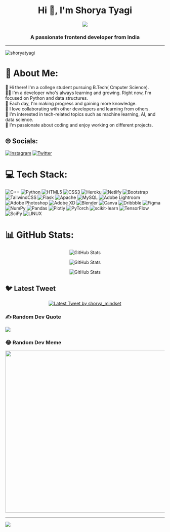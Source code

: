 <h1 align="center">Hi 👋, I'm Shorya Tyagi</h1>
<div align="center">
<img align="center" src="https://cdn.dribbble.com/users/1162077/screenshots/5403918/media/a85c0dcdcc774c6f340b07518363d6fb.gif"/></div>

<h3 align="center">A passionate frontend developer from India</h3>
<hr>

<p align="left"> <img src="https://komarev.com/ghpvc/?username=shoryatyagi&label=Profile%20views&color=0e75b6&style=flat" alt="shoryatyagi" /> </p>

# 💫 About Me:
👋 Hi there! I'm a college student pursuing B.Tech( Cmputer Science).<br>👨‍💻 I'm a developer who's always learning and growing. Right now, I'm focused on Python and data structures.<br>🌱 Each day, I'm making progress and gaining more knowledge.<br>🤝 I love collaborating with other developers and learning from others.<br>🧐 I'm interested in tech-related topics such as machine learning, AI, and data science.<br>🎉 I'm passionate about coding and enjoy working on different projects.<br>


## 🌐 Socials:
[![Instagram](https://img.shields.io/badge/Instagram-%23E4405F.svg?logo=Instagram&logoColor=white)](https://instagram.com/shorya_tyagi_29) [![Twitter](https://img.shields.io/badge/Twitter-%231DA1F2.svg?logo=Twitter&logoColor=white)](https://twitter.com/shorya_mindset) 

# 💻 Tech Stack:
![C++](https://img.shields.io/badge/c++-%2300599C.svg?style=for-the-badge&logo=c%2B%2B&logoColor=white) ![Python](https://img.shields.io/badge/python-3670A0?style=for-the-badge&logo=python&logoColor=ffdd54) ![HTML5](https://img.shields.io/badge/html5-%23E34F26.svg?style=for-the-badge&logo=html5&logoColor=white) ![CSS3](https://img.shields.io/badge/css3-%231572B6.svg?style=for-the-badge&logo=css3&logoColor=white) ![Heroku](https://img.shields.io/badge/heroku-%23430098.svg?style=for-the-badge&logo=heroku&logoColor=white) ![Netlify](https://img.shields.io/badge/netlify-%23000000.svg?style=for-the-badge&logo=netlify&logoColor=#00C7B7) ![Bootstrap](https://img.shields.io/badge/bootstrap-%23563D7C.svg?style=for-the-badge&logo=bootstrap&logoColor=white) ![TailwindCSS](https://img.shields.io/badge/tailwindcss-%2338B2AC.svg?style=for-the-badge&logo=tailwind-css&logoColor=white) ![Flask](https://img.shields.io/badge/flask-%23000.svg?style=for-the-badge&logo=flask&logoColor=white) ![Apache](https://img.shields.io/badge/apache-%23D42029.svg?style=for-the-badge&logo=apache&logoColor=white) ![MySQL](https://img.shields.io/badge/mysql-%2300f.svg?style=for-the-badge&logo=mysql&logoColor=white) ![Adobe Lightroom](https://img.shields.io/badge/Adobe%20Lightroom-31A8FF.svg?style=for-the-badge&logo=Adobe%20Lightroom&logoColor=white) ![Adobe Photoshop](https://img.shields.io/badge/adobephotoshop-%2331A8FF.svg?style=for-the-badge&logo=adobephotoshop&logoColor=white) ![Adobe XD](https://img.shields.io/badge/Adobe%20XD-470137?style=for-the-badge&logo=Adobe%20XD&logoColor=#FF61F6) ![Blender](https://img.shields.io/badge/blender-%23F5792A.svg?style=for-the-badge&logo=blender&logoColor=white) ![Canva](https://img.shields.io/badge/Canva-%2300C4CC.svg?style=for-the-badge&logo=Canva&logoColor=white) ![Dribbble](https://img.shields.io/badge/Dribbble-EA4C89?style=for-the-badge&logo=dribbble&logoColor=white) 	![Figma](https://img.shields.io/badge/figma-%23F24E1E.svg?style=for-the-badge&logo=figma&logoColor=white) ![NumPy](https://img.shields.io/badge/numpy-%23013243.svg?style=for-the-badge&logo=numpy&logoColor=white) ![Pandas](https://img.shields.io/badge/pandas-%23150458.svg?style=for-the-badge&logo=pandas&logoColor=white) ![Plotly](https://img.shields.io/badge/Plotly-%233F4F75.svg?style=for-the-badge&logo=plotly&logoColor=white) ![PyTorch](https://img.shields.io/badge/PyTorch-%23EE4C2C.svg?style=for-the-badge&logo=PyTorch&logoColor=white) ![scikit-learn](https://img.shields.io/badge/scikit--learn-%23F7931E.svg?style=for-the-badge&logo=scikit-learn&logoColor=white) ![TensorFlow](https://img.shields.io/badge/TensorFlow-%23FF6F00.svg?style=for-the-badge&logo=TensorFlow&logoColor=white) ![SciPy](https://img.shields.io/badge/SciPy-%230C55A5.svg?style=for-the-badge&logo=scipy&logoColor=%white) ![LINUX](https://img.shields.io/badge/Linux-FCC624?style=for-the-badge&logo=linux&logoColor=black)
# 📊 GitHub Stats:
<p align="center">
  <img src="https://github-readme-stats.vercel.app/api?username=shoryatyagi&theme=dark&hide_border=true&include_all_commits=false&count_private=false" alt="GitHub Stats"/>
</p>
<p align="center">
  <img src="https://github-readme-streak-stats.herokuapp.com/?user=shoryatyagi&theme=dark&hide_border=true" alt="GitHub Stats"/>
</p>
<p align="center">
  <img src="https://github-readme-stats.vercel.app/api/top-langs/?username=shoryatyagi&theme=dark&hide_border=true&include_all_commits=false&count_private=false&layout=compact" alt="GitHub Stats"/>
</p>

## 🐦 Latest Tweet
<p align="center">
<a href="https://twitter.com/shorya_mindset">
  <img align="center" src="https://twitter-readme-badge.vercel.app/api/username/shorya_mindset?count=1&exclude_replies=true&hide_followers=true&hide_rank=true&hide_title=true&hide_border=true&langs_count=1&layout=compact" alt="Latest Tweet by shorya_mindset">
</a>
</p>

### ✍️ Random Dev Quote
![](https://quotes-github-readme.vercel.app/api?type=horizontal&theme=radical)

### 😂 Random Dev Meme
<img src="https://rm.up.railway.app/" width="512px"/>

---
[![](https://visitcount.itsvg.in/api?id=shoryatyagi&icon=0&color=7)](https://visitcount.itsvg.in)

<!-- Proudly created with GPRM ( https://gprm.itsvg.in ) -->
